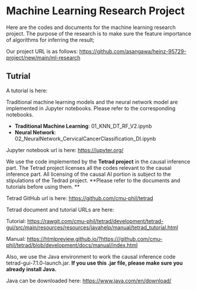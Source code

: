 # Machine Learning Research Project
Here are the codes and documents for the machine learning research project. 
The purpose of the research is to make sure the feature importance of algorithms for inferring the result; 

Our project URL is as follows:
https://github.com/asangawa/heinz-95729-project/new/main/ml-research

## Tutrial
A tutorial is here:

Traditional machine learning models and the neural network model are implemented in Jupyter notebooks. 
Please refer to the corresponding notebooks.
  * **Traditional Machine Learning**: 01_KNN_DT_RF_V2.ipynb
  * **Neural Network**: 02_NeuralNetwork_CervicalCancerClassification_DI.ipynb

Jupyter notebook url is here:
https://jupyter.org/

We use the code implemented by the **Tetrad project** in the causal inference part. 
The Tetrad project licenses all the codes relevant to the causal inference part. 
All licensing of the causal AI portion is subject to the stipulations of the Tedrad project. 
**Please refer to the documents and tutorials before using them. **

Tetrad GitHub url is here:
https://github.com/cmu-phil/tetrad

Tetrad document and tutorial URLs are here:

Tutorial:
https://rawgit.com/cmu-phil/tetrad/development/tetrad-gui/src/main/resources/resources/javahelp/manual/tetrad_tutorial.html

Manual:
https://htmlpreview.github.io/?https:///github.com/cmu-phil/tetrad/blob/development/docs/manual/index.html

Also, we use the Java environment to work the causal inference code tetrad-gui-7.1.0-launch.jar. 
**If you use this .jar file, please make sure you already install Java.**

Java can be downloaded here:
https://www.java.com/en/download/
